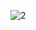 ![2](https://user-images.githubusercontent.com/35347949/164988543-1b9132d8-18ca-4467-9595-8d60c99b2fff.jpg)
